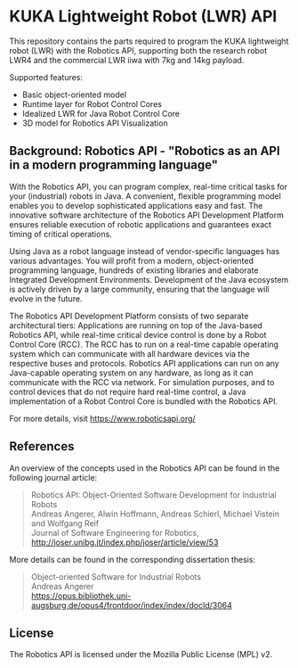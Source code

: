 KUKA Lightweight Robot (LWR) API
================================

This repository contains the parts required to program the KUKA lightweight robot (LWR) with the Robotics API, 
supporting both the research robot LWR4 and the commercial LWR iiwa with 7kg and 14kg payload.

Supported features: 
* Basic object-oriented model 
* Runtime layer for Robot Control Cores
* Idealized LWR for Java Robot Control Core
* 3D model for Robotics API Visualization


Background: Robotics API - "Robotics as an API in a modern programming language"
--------------------------------------------------------------------------------

With the Robotics API, you can program complex, real-time critical tasks for your (industrial) robots in Java. 
A convenient, flexible programming model enables you to develop sophisticated applications easy and fast. 
The innovative software architecture of the Robotics API Development Platform ensures reliable execution 
of robotic applications and guarantees exact timing of critical operations.

Using Java as a robot language instead of vendor-specific languages has various advantages. 
You will profit from a modern, object-oriented programming language, hundreds of existing libraries and 
elaborate Integrated Development Environments. Development of the Java ecosystem is actively driven by a 
large community, ensuring that the language will evolve in the future.

The Robotics API Development Platform consists of two separate architectural tiers: Applications are running 
on top of the Java-based Robotics API, while real-time critical device control is done by a Robot Control Core (RCC). 
The RCC has to run on a real-time capable operating system which can communicate with all hardware devices via 
the respective buses and protocols. Robotics API applications can run on any Java-capable operating system on any 
hardware, as long as it can communicate with the RCC via network. For simulation purposes, and to control devices 
that do not require hard real-time control, a Java implementation of a Robot Control Core is bundled with the Robotics API. 

For more details, visit https://www.roboticsapi.org/


References
----------

An overview of the concepts used in the Robotics API can be found in the following journal article: 

> Robotics API: Object-Oriented Software Development for Industrial Robots  
> Andreas Angerer, Alwin Hoffmann, Andreas Schierl, Michael Vistein and Wolfgang Reif  
> Journal of Software Engineering for Robotics, http://joser.unibg.it/index.php/joser/article/view/53


More details can be found in the corresponding dissertation thesis:

> Object-oriented Software for Industrial Robots  
> Andreas Angerer  
> https://opus.bibliothek.uni-augsburg.de/opus4/frontdoor/index/index/docId/3064


License
-------

The Robotics API is licensed under the Mozilla Public License (MPL) v2.
